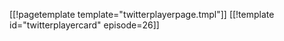 [[!pagetemplate template="twitterplayerpage.tmpl"]]
[[!template id="twitterplayercard" episode=26]]
